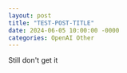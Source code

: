 ```yaml
---
layout: post
title: "TEST-POST-TITLE"
date: 2024-06-05 10:00:00 -0000
categories: OpenAI Other
---
```


Still don't get it
